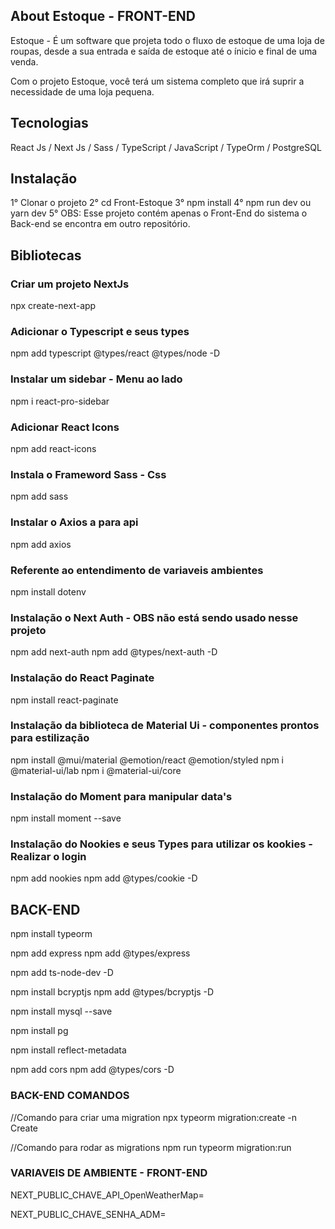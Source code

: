 ## About Estoque - FRONT-END

Estoque - É um software que projeta todo o fluxo de estoque de uma loja de roupas, 
desde a sua entrada e saída de estoque até o ínicio e final de uma venda.

Com o projeto Estoque, você terá um sistema completo que irá suprir a necessidade
de uma loja pequena.

## Tecnologias 

React Js / Next Js / Sass / TypeScript / JavaScript / TypeOrm / PostgreSQL

## Instalação

1° Clonar o projeto
2° cd Front-Estoque
3° npm install 
4° npm run dev ou yarn dev 
5° OBS: Esse projeto contém apenas o Front-End do sistema
   o Back-end se encontra em outro repositório. 

## Bibliotecas

### Criar um projeto NextJs
npx create-next-app <nome projeto>

### Adicionar o Typescript e seus types
npm add typescript @types/react @types/node -D

### Instalar um sidebar - Menu ao lado
npm i react-pro-sidebar

### Adicionar React Icons
npm add react-icons

### Instala o Frameword Sass - Css
npm add sass

### Instalar o Axios a para api
npm add axios

### Referente ao entendimento de variaveis ambientes
npm install dotenv

### Instalação o Next Auth - OBS não está sendo usado nesse projeto
npm add next-auth
npm add @types/next-auth -D

### Instalação do React Paginate
npm install react-paginate

### Instalação da biblioteca de Material Ui - componentes prontos para estilização
npm install @mui/material @emotion/react @emotion/styled
npm i @material-ui/lab
npm i @material-ui/core

### Instalação do Moment para manipular data's
npm install moment --save

### Instalação do Nookies e seus Types para utilizar os kookies - Realizar o login
npm add nookies
npm add @types/cookie -D


## BACK-END

npm install typeorm

npm add express
npm add @types/express

npm add ts-node-dev -D

npm install bcryptjs
npm add @types/bcryptjs -D

npm install mysql --save

npm install pg

npm install reflect-metadata

npm add cors
npm add @types/cors -D

### BACK-END COMANDOS

//Comando para criar uma migration
npx typeorm migration:create -n Create<nome da migration>

//Comando para rodar as migrations
npm run typeorm migration:run

### VARIAVEIS DE AMBIENTE - FRONT-END

NEXT_PUBLIC_CHAVE_API_OpenWeatherMap=<Sua chave>

NEXT_PUBLIC_CHAVE_SENHA_ADM=<Sua chave>
